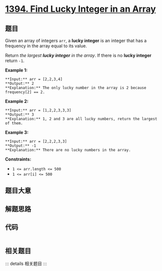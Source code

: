 # [1394. Find Lucky Integer in an Array](https://leetcode.com/problems/find-lucky-integer-in-an-array)

## 题目

Given an array of integers `arr`, a **lucky integer** is an integer that has a
frequency in the array equal to its value.

Return _the largest **lucky integer** in the array_. If there is no **lucky
integer** return `-1`.



**Example 1:**

    
    
    **Input:** arr = [2,2,3,4]
    **Output:** 2
    **Explanation:** The only lucky number in the array is 2 because frequency[2] == 2.
    

**Example 2:**

    
    
    **Input:** arr = [1,2,2,3,3,3]
    **Output:** 3
    **Explanation:** 1, 2 and 3 are all lucky numbers, return the largest of them.
    

**Example 3:**

    
    
    **Input:** arr = [2,2,2,3,3]
    **Output:** -1
    **Explanation:** There are no lucky numbers in the array.
    



**Constraints:**

  * `1 <= arr.length <= 500`
  * `1 <= arr[i] <= 500`


## 题目大意

## 解题思路

## 代码

```javascript

```

## 相关题目

::: details 相关题目
:::
